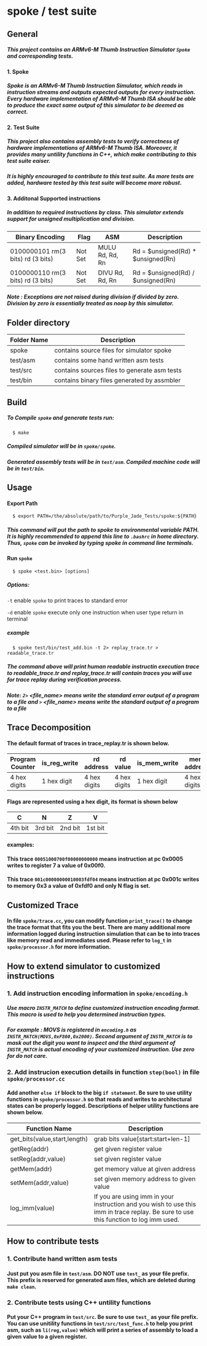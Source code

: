 # spoke / test suite
## General
##### This project contains an ARMv6-M Thumb Instruction Simulator `Spoke` and corresponding tests.
#### 1. Spoke
##### Spoke is an ARMv6-M Thumb Instruction Simulator, which reads in instruction streams and outputs expected outputs for every instruction. Every hardware implementation of ARMv6-M Thumb ISA should be able to produce the exact same output of this simulator to be deemed as correct.
#### 2. Test Suite
##### This project also contains assembly tests to verify correctness of hardware implementations of ARMv6-M Thumb ISA. Moreover, it provides many untility functions in C++, which make contributing to this test suite eaiser.
##### It is highly encouraged to contribute to this test suite. As more tests are added, hardware tested by this test suite will become more robust.
#### 3. Additonal Supported instructions
##### In addition to required instructions by class. This simulator extends support for unsigned multiplication and division.
Binary Encoding|Flag|ASM|Description
---|---|---|---
0100000101 rm(3 bits) rd (3 bits)| Not Set | MULU Rd, Rd, Rn | Rd = $unsigned(Rd) * $unsigned(Rn)
0100000110 rm(3 bits) rd (3 bits)| Not Set | DIVU Rd, Rd, Rn | Rd = $unsigned(Rd) / $unsigned(Rn)
##### Note : Exceptions are not raised during division if divided by zero. Division by zero is essentially treated as noop by this simulator.
## Folder directory
Folder Name |Description
---|---
spoke|contains source files for simulator spoke
test/asm|contains some hand written asm tests
test/src|contains sources files to generate asm tests
test/bin|contains binary files generated by assmbler
## Build
##### To Compile `spoke` and generate tests run:
```
  $ make
```
##### Compiled simulator will be in `spoke/spoke`. 
##### Generated assembly tests will be in `test/asm`. Compiled machine code will be in `test/bin`.
## Usage
#### Export Path
```
  $ export PATH=/the/absolute/path/to/Purple_Jade_Tests/spoke:${PATH}
```
##### This command will put the path to spoke to environmental variable PATH. It is highly recommended to append this line to `.bashrc` in home directory. Thus, `spoke` can be invoked by typing spoke in command line terminals.
#### Run `spoke`
```
  $ spoke <test.bin> [options]
```
##### Options:
`-t` enable `spoke` to print traces to standard error

`-d` enable `spoke` execute only one instruction when user type return in terminal
##### example
```
  $ spoke test/bin/test_add.bin -t 2> replay_trace.tr > readable_trace.tr
```
##### The command above will print human readable instructin execution trace to readable_trace.tr and replay_trace.tr will contain traces you will use for trace replay during verification process.
##### Note: `2>` <file_name> means write the standard error output of a program to a file and `>`  <file_name> means write the standard output of a program to a file
## Trace Decomposition
#### The default format of traces in trace_replay.tr is shown below.
Program Counter|is_reg_write| rd address| rd value |is_mem_write | mem address| mem value|current flags
---|---| ---| --- | --- | --- | --- | --- 
4 hex digits |1 hex digit|4 hex digits| 4 hex digits|1 hex digit|4 hex digits| 4 hex digits|1 hex digit
#### Flags are represented using a hex digit, its format is shown below
C|N|Z|V
---|---|---|--- 
4th bit|3rd bit|2nd bit|1st bit
#### examples:
#### This trace `00051000700f00000000000` means instruction at pc 0x0005 writes to register 7 a value of 0x00f0.
#### This trace `001c00000000010003fdf04` means instruction at pc 0x001c writes to memory 0x3 a value of 0xfdf0 and only N flag is set.
## Customized Trace
#### In file `spoke/trace.cc`, you can modify function `print_trace()` to change the trace format that fits you the best. There are many additional more information logged during instruction simulation that can be to into traces like memory read and immediates used. Please refer to `log_t` in `spoke/processor.h` for more information.
## How to extend simulator to customized instructions
### 1. Add instruction encoding information in `spoke/encoding.h`
##### Use macro `INSTR_MATCH` to define customized instruction encoding format. This macro is used to help you determined instruction types.
##### For example : MOVS is registered in `encoding.h` as `INSTR_MATCH(MOVS,0xF800,0x2000)`. Second argument of `INSTR_MATCH` is to mask out the digit you want to inspect and the third argument of `INSTR_MATCH` is actual encoding of your customized instruction. Use zero for do not care.
### 2. Add instrucion execution details in function `step(bool)` in file `spoke/processor.cc`
#### Add another `else if` block to the big `if statement`. Be sure to use utility functions in `spoke/processor.h` so that reads and writes to architectural states can be properly logged. Descriptions of helper utility functions are shown below.
Function Name|Description
---|---
get_bits(value,start,length)| grab bits value[start:start+len-1]
getReg(addr)| get given register value
setReg(addr,value)| set given register value
getMem(addr)| get memory value at given address
setMem(addr,value)| set given memory address to given value
log_imm(value) | If you are using imm in your instruction and you wish to use this imm in trace replay. Be sure to use this function to log imm used.
## How to contribute tests
###  1. Contribute hand written asm tests
#### Just put you asm file in `test/asm`. DO NOT use `test_` as your file prefix. This prefix is reserved for generated asm files, which are deleted during `make clean`.
### 2. Contribute tests using C++ untility functions
#### Put your C++ program in `test/src`. Be sure to use `test_` as your file prefix. You can use unitility functions in `test/src/test_func.h` to help you print asm, such as `li(reg,value)` which will print a series of assembly to load a given value to a given register.
